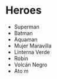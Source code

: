 # Heroes

* Superman
* Batman
* Aquaman
* Mujer Maravilla
* Linterna Verde
* Robin
* Volcán Negro
* Ato m
